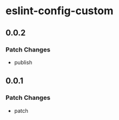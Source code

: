 # eslint-config-custom

## 0.0.2

### Patch Changes

- publish

## 0.0.1

### Patch Changes

- patch
